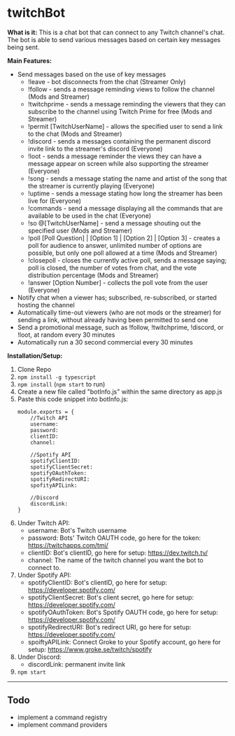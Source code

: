 # twitchBot

**What is it:** This is a chat bot that can connect to any Twitch channel's chat. The bot is able to send various messages based on certain key messages being sent.

**Main Features:**
- Send messages based on the use of key messages
    - !leave - bot disconnects from the chat (Streamer Only)
    - !follow - sends a message reminding views to follow the channel (Mods and Streamer)
    - !twitchprime - sends a message reminding the viewers that they can subscribe to the channel using Twitch Prime for free (Mods and Streamer)
    - !permit [TwitchUserName] - allows the specified user to send a link to the chat (Mods and Streamer)
    - !discord - sends a messages containing the permanent discord invite link to the streamer's discord (Everyone)
    - !loot - sends a message reminder the views they can have a message appear on screen while also supporting the streamer (Everyone)
    - !song - sends a message stating the name and artist of the song that the streamer is currently playing (Everyone)
    - !uptime - sends a message stating how long the streamer has been live for (Everyone)
    - !commands - send a message displaying all the commands that are available to be used in the chat (Everyone)
    - !so @[TwitchUserName] - send a message shouting out the specified user (Mods and Streamer)
    - !poll [Poll Question] | [Option 1] | [Option 2] | [Option 3] - creates a poll for audience to answer, unlimited number of options are possible, but only one poll allowed at a time (Mods and Streamer)
    - !closepoll - closes the currently active poll, sends a message saying; poll is closed, the number of votes from chat, and the vote distribution percentage (Mods and Streamer)
    - !answer [Option Number] - collects the poll vote from the user (Everyone)
- Notify chat when a viewer has; subscribed, re-subscribed, or started hosting the channel
- Automatically time-out viewers (who are not mods or the streamer) for sending a link, without already having been permitted to send one
- Send a promotional message, such as !follow, !twitchprime, !discord, or !loot, at random every 30 minutes
- Automatically run a 30 second commercial every 30 minutes

**Installation/Setup:**

1. Clone Repo
2. `npm install -g typescript`
3. `npm install` (`npm start` to run)
4. Create a new file called "botInfo.js" within the same directory as app.js
5. Paste this code snippet into botInfo.js:
    ~~~
    module.exports = {
        //Twitch API
        username:
        password:
        clientID:
        channel:

        //Spotify API
        spotifyClientID:
        spotifyClientSecret:
        spotifyOAuthToken:
        spotifyRedirectURI:
        spofityAPILink:

        //Discord
        discordLink:
    }
    ~~~
6. Under Twitch API:
    * username: Bot's Twitch username
    * password: Bots' Twitch OAUTH code, go here for the token: https://twitchapps.com/tmi/
    * clientID: Bot's clientID, go here for setup: https://dev.twitch.tv/
    * channel: The name of the twitch channel you want the bot to connect to.
7. Under Spotify API:
    * spotifyClientID:  Bot's clientID, go here for setup: https://developer.spotify.com/
    * spotifyClientSecret: Bot's client secret, go here for setup: https://developer.spotify.com/
    * spotifyOAuthToken: Bot's Spotify OAUTH code, go here for setup: https://developer.spotify.com/
    * spotifyRedirectURI: Bot's redirect URI, go here for setup: https://developer.spotify.com/
    * spoiftyAPILink: Connect Groke to your Spotify account, go here for setup: https://www.groke.se/twitch/spotify
8. Under Discord:
    * discordLink: permanent invite link
9. `npm start`

---

## Todo

* implement a command registry
* implement command providers
